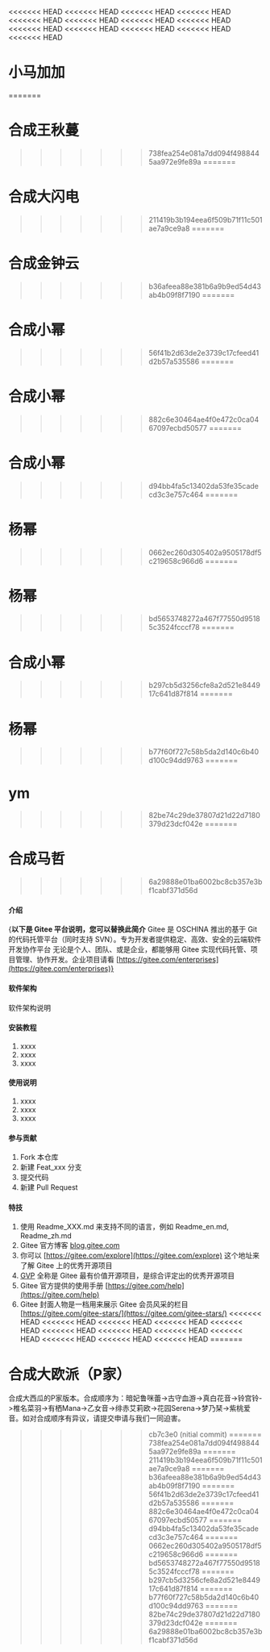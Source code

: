 <<<<<<< HEAD
<<<<<<< HEAD
<<<<<<< HEAD
<<<<<<< HEAD
<<<<<<< HEAD
<<<<<<< HEAD
<<<<<<< HEAD
<<<<<<< HEAD
<<<<<<< HEAD
<<<<<<< HEAD
<<<<<<< HEAD
<<<<<<< HEAD
<<<<<<< HEAD
# 小马加加
=======
# 合成王秋蔓
>>>>>>> 738fea254e081a7dd094f4988445aa972e9fe89a
=======
# 合成大闪电
>>>>>>> 211419b3b194eea6f509b71f11c501ae7a9ce9a8
=======
# 合成金钟云
>>>>>>> b36afeea88e381b6a9b9ed54d43ab4b09f8f7190
=======
# 合成小幂
>>>>>>> 56f41b2d63de2e3739c17cfeed41d2b57a535586
=======
# 合成小幂
>>>>>>> 882c6e30464ae4f0e472c0ca0467097ecbd50577
=======
# 合成小幂
>>>>>>> d94bb4fa5c13402da53fe35cadecd3c3e757c464
=======
# 杨幂
>>>>>>> 0662ec260d305402a9505178df5c219658c966d6
=======
# 杨幂
>>>>>>> bd5653748272a467f77550d95185c3524fcccf78
=======
# 合成小幂
>>>>>>> b297cb5d3256cfe8a2d521e844917c641d87f814
=======
# 杨幂
>>>>>>> b77f60f727c58b5da2d140c6b40d100c94dd9763
=======
# ym
>>>>>>> 82be74c29de37807d21d22d7180379d23dcf042e
=======
# 合成马哲
>>>>>>> 6a29888e01ba6002bc8cb357e3bf1cabf371d56d

#### 介绍
{**以下是 Gitee 平台说明，您可以替换此简介**
Gitee 是 OSCHINA 推出的基于 Git 的代码托管平台（同时支持 SVN）。专为开发者提供稳定、高效、安全的云端软件开发协作平台
无论是个人、团队、或是企业，都能够用 Gitee 实现代码托管、项目管理、协作开发。企业项目请看 [https://gitee.com/enterprises](https://gitee.com/enterprises)}

#### 软件架构
软件架构说明


#### 安装教程

1.  xxxx
2.  xxxx
3.  xxxx

#### 使用说明

1.  xxxx
2.  xxxx
3.  xxxx

#### 参与贡献

1.  Fork 本仓库
2.  新建 Feat_xxx 分支
3.  提交代码
4.  新建 Pull Request


#### 特技

1.  使用 Readme\_XXX.md 来支持不同的语言，例如 Readme\_en.md, Readme\_zh.md
2.  Gitee 官方博客 [blog.gitee.com](https://blog.gitee.com)
3.  你可以 [https://gitee.com/explore](https://gitee.com/explore) 这个地址来了解 Gitee 上的优秀开源项目
4.  [GVP](https://gitee.com/gvp) 全称是 Gitee 最有价值开源项目，是综合评定出的优秀开源项目
5.  Gitee 官方提供的使用手册 [https://gitee.com/help](https://gitee.com/help)
6.  Gitee 封面人物是一档用来展示 Gitee 会员风采的栏目 [https://gitee.com/gitee-stars/](https://gitee.com/gitee-stars/)
<<<<<<< HEAD
<<<<<<< HEAD
<<<<<<< HEAD
<<<<<<< HEAD
<<<<<<< HEAD
<<<<<<< HEAD
<<<<<<< HEAD
<<<<<<< HEAD
<<<<<<< HEAD
<<<<<<< HEAD
<<<<<<< HEAD
<<<<<<< HEAD
=======
# 合成大欧派（P家） #

合成大西瓜的P家版本。合成顺序为：暗妃鲁咪蕾->古守血游->真白花音->铃宫铃->椎名菜羽->有栖Mana->乙女音->绯赤艾莉欧->花园Serena->梦乃栞->紫桃爱音。如对合成顺序有异议，请提交申请与我们一同迫害。

>>>>>>> cb7c3e0 (nitial commit)
=======
>>>>>>> 738fea254e081a7dd094f4988445aa972e9fe89a
=======
>>>>>>> 211419b3b194eea6f509b71f11c501ae7a9ce9a8
=======
>>>>>>> b36afeea88e381b6a9b9ed54d43ab4b09f8f7190
=======
>>>>>>> 56f41b2d63de2e3739c17cfeed41d2b57a535586
=======
>>>>>>> 882c6e30464ae4f0e472c0ca0467097ecbd50577
=======
>>>>>>> d94bb4fa5c13402da53fe35cadecd3c3e757c464
=======
>>>>>>> 0662ec260d305402a9505178df5c219658c966d6
=======
>>>>>>> bd5653748272a467f77550d95185c3524fcccf78
=======
>>>>>>> b297cb5d3256cfe8a2d521e844917c641d87f814
=======
>>>>>>> b77f60f727c58b5da2d140c6b40d100c94dd9763
=======
>>>>>>> 82be74c29de37807d21d22d7180379d23dcf042e
=======
>>>>>>> 6a29888e01ba6002bc8cb357e3bf1cabf371d56d
